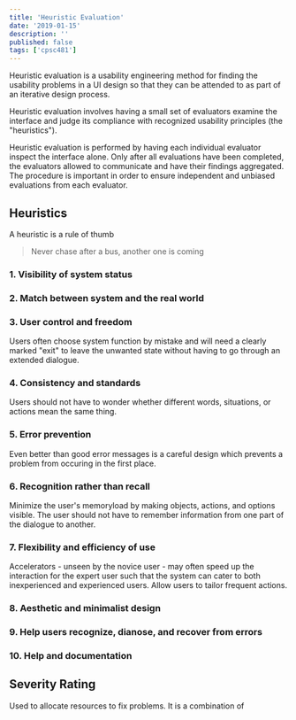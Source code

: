 ```yaml
---
title: 'Heuristic Evaluation'
date: '2019-01-15'
description: ''
published: false
tags: ['cpsc481']
---
```


Heuristic evaluation is a usability engineering method for finding the usability problems in a UI design so that they can be attended to as part of an iterative design process.

Heuristic evaluation involves having a small set of evaluators examine the interface and judge its compliance with recognized usability principles (the "heuristics").

Heuristic evaluation is performed by having each individual evaluator inspect the interface alone. Only after all evaluations have been completed, the evaluators allowed to communicate and have their findings aggregated. The procedure is important in order to ensure independent and unbiased evaluations from each evaluator.
<!--todo: finish-->

## Heuristics

A heuristic is a rule of thumb

> Never chase after a bus, another one is coming

### 1. Visibility of system status

<!--todo: finish-->

### 2. Match between system and the real world

<!--todo: finish-->

### 3. User control and freedom

Users often choose system function by mistake and will need a clearly marked "exit" to leave the unwanted state without having to go through an extended dialogue.

### 4. Consistency and standards

Users should not have to wonder whether different words, situations, or actions mean the same thing.

### 5. Error prevention

Even better than good error messages is a careful design which prevents a problem from occuring in the first place.

### 6. Recognition rather than recall

Minimize the user's memoryload by making objects, actions, and options visible. The user should not have to remember information from one part of the dialogue to another.

### 7. Flexibility and efficiency of use

Accelerators - unseen by the novice user - may often speed up the interaction for the expert user such that the system can cater to both inexperienced and experienced users. Allow users to tailor frequent actions.

### 8. Aesthetic and minimalist design

<!--todo: finish-->

### 9. Help users recognize, dianose, and recover from errors

<!--todo: finish-->

### 10. Help and documentation

<!--todo: finish-->

## Severity Rating

Used to allocate resources to fix problems. It is a combination of 

